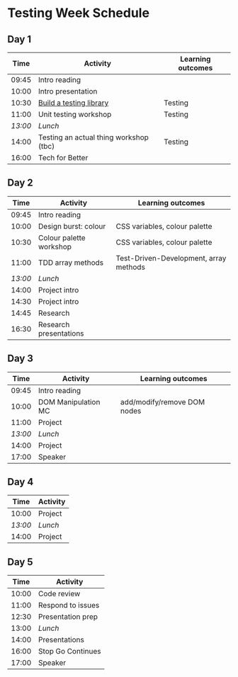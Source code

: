 # Testing Week Schedule

## Day 1

| Time    | Activity                               | Learning outcomes |
| ------- | -------------------------------------- | ----------------- |
| 09:45   | Intro reading                          |                   |
| 10:00   | Intro presentation                     |                   |
| 10:30   | [Build a testing library](testing-lib) | Testing           |
| 11:00   | Unit testing workshop                  | Testing           |
| _13:00_ | _Lunch_                                |                   |
| 14:00   | Testing an actual thing workshop (tbc) | Testing           |
| 16:00   | Tech for Better                        |                   |

[testing-lib]: https://github.com/oliverjam/learn-testing/

## Day 2

| Time    | Activity                | Learning outcomes                      |
| ------- | ----------------------- | -------------------------------------- |
| 09:45   | Intro reading           |                                        |
| 10:00   | Design burst: colour    | CSS variables, colour palette          |
| 10:30   | Colour palette workshop | CSS variables, colour palette          |
| 11:00   | TDD array methods       | Test-Driven-Development, array methods |
| _13:00_ | _Lunch_                 |                                        |
| 14:00   | Project intro           |                                        |
| 14:30   | Project intro           |                                        |
| 14:45   | Research                |                                        |
| 16:30   | Research presentations  |                                        |

## Day 3

| Time    | Activity            | Learning outcomes           |
| ------- | ------------------- | --------------------------- |
| 09:45   | Intro reading       |                             |
| 10:00   | DOM Manipulation MC | add/modify/remove DOM nodes |
| 11:00   | Project             |                             |
| _13:00_ | _Lunch_             |                             |
| 14:00   | Project             |                             |
| 17:00   | Speaker             |                             |

## Day 4

| Time    | Activity |
| ------- | -------- |
| 10:00   | Project  |
| _13:00_ | _Lunch_  |
| 14:00   | Project  |

## Day 5

| Time  | Activity          |
| ----- | ----------------- |
| 10:00 | Code review       |
| 11:00 | Respond to issues |
| 12:30 | Presentation prep |
| 13:00 | _Lunch_           |
| 14:00 | Presentations     |
| 16:00 | Stop Go Continues |
| 17:00 | Speaker           |
